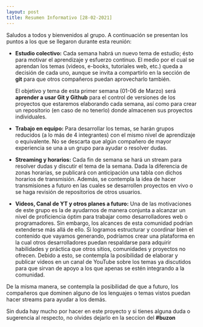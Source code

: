 ```yaml
---
layout: post
title: Resumen Informativo [28-02-2021]
---
```


Saludos a todos y bienvenidos al grupo. A continuación se presentan los puntos a los que se llegaron
durante esta reunión:

* **Estudio colectivo:** Cada semana habrá un nuevo tema de estudio; ésto para motivar el
  aprendizaje y esfuerzo continuo. El medio por el cual se aprendan los temas (videos, e-books,
  tutoriales web, etc.) queda a decisión de cada uno, aunque se invita a compartirlo en la sección
  de **git** para que otros compañeros puedan aprovecharlo también.
  
  El objetivo y tema de esta primer semana (01-06 de Marzo) será **aprender a usar Git y Github** para
el control de versiones de los proyectos que estaremos elaborando cada semana, así como para crear
un repositorio (en caso de no tenerlo) donde almacenen sus proyectos individuales.

* **Trabajo en equipo:** Para desarrollar los temas, se harán grupos reducidos (a lo más de 4
  integrantes) con el mismo nivel de aprendizaje o equivalente. No se descarta que algún compañero
  de mayor experiencia se una a un grupo para ayudar o resolver dudas.

* **Streaming y horarios:** Cada fin de semana se hará un stream para resolver dudas y discutir el
  tema de la semana. Dada la diferencia de zonas horarias, se publicará con anticipación una tabla
  con dichos horarios de transmisión. Además, se contempla la idea de hacer transmisiones a futuro
  en las cuales se desarrollen proyectos en vivo o se haga revisión de repositorios de otros
  usuarios.
  
* **Videos, Canal de YT y otros planes a futuro:** Una de las motivaciones de este grupo es la de
  ayudarnos de manera conjunta a alcanzar un nivel de proficiencia óptim para trabajar como
  desarrolladores web o programadores. Sin embargo, los alcances de esta comunidad podrían
  extenderse más allá de ello. 
  Si logramos estructurar y coordinar bien el contenido que vayamos generando, podríamos crear una
plataforma en la cual otros desarrolladores puedan respaldarse para adquirir habilidades y práctica
que otros sitios, comunidades y proyectos no ofrecen. Debido a esto, se contempla la posibilidad de
elaborar y publicar videos en un canal de YouTube sobre los temas ya discutidos para que sirvan de
apoyo a los que apenas se estén integrando a la comunidad. 

De la misma manera, se contempla la posibilidad de que a futuro, los compañeros que dominen alguno
 de los lenguajes o temas vistos puedan hacer streams para ayudar a los demás. 
 
 Sin duda hay mucho por hacer en este proyecto y si tienes alguna duda o sugerencia al respecto, no
olvides dejarlo en la seccion del **#buzon**


